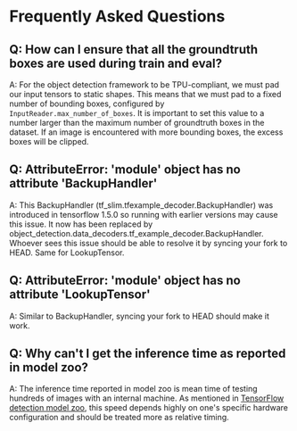 # Frequently Asked Questions

## Q: How can I ensure that all the groundtruth boxes are used during train and eval?
A: For the object detection framework to be TPU-compliant, we must pad our input
tensors to static shapes. This means that we must pad to a fixed number of
bounding boxes, configured by `InputReader.max_number_of_boxes`. It is
important to set this value to a number larger than the maximum number of
groundtruth boxes in the dataset. If an image is encountered with more
bounding boxes, the excess boxes will be clipped.

## Q: AttributeError: 'module' object has no attribute 'BackupHandler'
A: This BackupHandler (tf_slim.tfexample_decoder.BackupHandler) was
introduced in tensorflow 1.5.0 so running with earlier versions may cause this
issue. It now has been replaced by
object_detection.data_decoders.tf_example_decoder.BackupHandler. Whoever sees
this issue should be able to resolve it by syncing your fork to HEAD.
Same for LookupTensor.

## Q: AttributeError: 'module' object has no attribute 'LookupTensor'
A: Similar to BackupHandler, syncing your fork to HEAD should make it work.

## Q: Why can't I get the inference time as reported in model zoo?
A: The inference time reported in model zoo is mean time of testing hundreds of
images with an internal machine. As mentioned in
[TensorFlow detection model zoo](tf1_detection_zoo.md), this speed depends
highly on one's specific hardware configuration and should be treated more as
relative timing.
